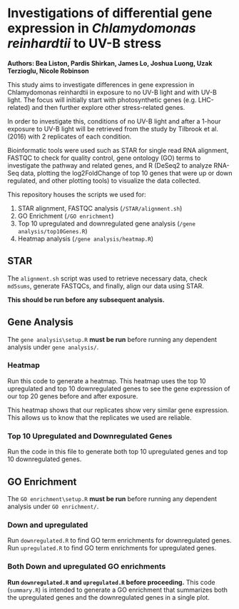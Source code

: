 # Investigations of differential gene expression in <em>Chlamydomonas reinhardtii</em> to UV-B stress

**Authors: Bea Liston, Pardis Shirkan, James Lo, Joshua Luong, Uzak Terzioglu, Nicole Robinson**

This study aims to investigate differences in gene expression in Chlamydomonas reinhardtii in exposure to no UV-B light and with UV-B light. The focus will initially start with photosynthetic genes (e.g. LHC-related) and then further explore other stress-related genes.

In order to investigate this, conditions of no UV-B light and after a 1-hour exposure to UV-B light will be retrieved from the study by Tilbrook et al. (2016) with 2 replicates of each condition.

Bioinformatic tools were used such as STAR for single read RNA alignment, FASTQC to check for quality control, gene ontology (GO) terms to investigate the pathway and related genes, and R (DeSeq2 to analyze RNA-Seq data, plotting the log2FoldChange of top 10 genes that were up or down regulated, and other plotting tools) to visualize the data collected.

This repository houses the scripts we used for:

1. STAR alignment, FASTQC analysis (`/STAR/alignment.sh`)
2. GO Enrichment (`/GO enrichment`)
3. Top 10 upregulated and downregulated gene analysis (`/gene analysis/top10Genes.R`)
4. Heatmap analysis (`/gene analysis/heatmap.R`)

## STAR
The `alignment.sh` script was used to retrieve necessary data, check `md5sums`, generate FASTQCs, and finally, align our data using STAR.

**This should be run before any subsequent analysis.**

## Gene Analysis
The `gene analysis\setup.R` **must be run** before running any dependent analysis under `gene analysis/`.

### Heatmap
Run this code to generate a heatmap.
This heatmap uses the top 10 upregulated and top 10 downregulated genes to see the gene expression of our top 20 genes before and after exposure.

This heatmap shows that our replicates show very similar gene expression. This allows us to know that the replicates we used are reliable.

### Top 10 Upregulated and Downregulated Genes
Run the code in this file to generate both top 10 upregulated genes and top 10 downregulated genes.

## GO Enrichment
The `GO enrichment\setup.R` **must be run** before running any dependent analysis under `GO enrichment/`.

### Down and upregulated
Run `downregulated.R` to find GO term enrichments for downregulated genes. Run `upregulated.R` to find GO term enrichments for upregulated genes.

### Both Down and upregulated GO enrichments
**Run `downregulated.R` and `upregulated.R` before proceeding.** This code (`summary.R`) is intended to generate a GO enrichment that summarizes both the upregulated genes and the downregulated genes in a single plot.
